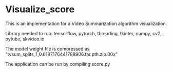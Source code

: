 # Visualize_score

This is an implementation for a Video Summarization algorithm visualization.

Library needed to run: tensorflow, pytorch, threading, tkinter, numpy, cv2, pytube, skvideo.io

The model weight file is compressed as "tvsum_splits_1_0.6187176441788906.tar.pth.zip.00x"

The application can be run by compiling score.py
